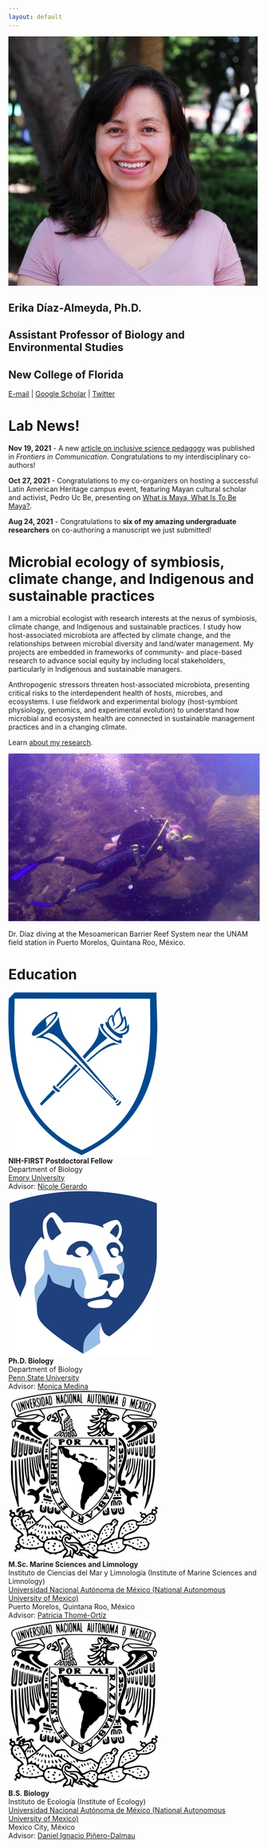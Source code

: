 ```yaml
---
layout: default
---
```


<div class="my-hero-align my-pad-top">
  <div class="my-flex my-col-center">
    <div class="my-col-40 my-hero-profile">
      <img src="/assets/img/profile.jpg">
    </div>
    <div class="my-col-60 my-hero-text">
      <h2>Erika Díaz-Almeyda, Ph.D.</h2>
      <div class="my-header-thin">
        <h2>Assistant Professor of Biology and Environmental Studies</h2>
        <h2>New College of Florida</h2>
      </div>
      <p><a href="mailto:ediazalmeyda@ncf.edu">E-mail</a> | <a href="https://scholar.google.com/citations?user=wlIHaV8AAAAJ" target="_blank">Google Scholar</a> | <a href="https://twitter.com/erikadiazal" target="_blank">Twitter</a></p>
    </div>
  </div>
</div>

# Lab News!

**Nov 19, 2021** - A new <a href="https://doi.org/10.3389/fcomm.2021.731839" target="_blank">article on inclusive science pedagogy</a> was published in *Frontiers in Communication*. Congratulations to my interdisciplinary co-authors!

**Oct 27, 2021** - Congratulations to my co-organizers on hosting a successful Latin American Heritage campus event, featuring Mayan cultural scholar and activist, Pedro Uc Be, presenting on <a href="https://awasqa.org/en/2021/10/06/what-is-maya-what-is-to-be-maya/" target="_blank">What is Maya, What Is To Be Maya?</a>.

**Aug 24, 2021** - Congratulations to **six of my amazing undergraduate researchers** on co-authoring a manuscript we just submitted!

# Microbial ecology of symbiosis, climate change, and Indigenous and sustainable practices

I am a microbial ecologist with research interests at the nexus of symbiosis, climate change, and Indigenous and sustainable practices. I study how host-associated microbiota are affected by climate change, and the relationships between microbial diversity and land/water management. My projects are embedded in frameworks of community- and place-based research to advance social equity by including local stakeholders, particularly in Indigenous and sustainable managers.

Anthropogenic stressors threaten host-associated microbiota, presenting critical risks to the interdependent health of hosts, microbes, and ecosystems. I use fieldwork and experimental biology (host-symbiont physiology, genomics, and experimental evolution) to understand how microbial and ecosystem health are connected in sustainable management practices and in a changing climate.

Learn [about my research](/research/).

<p><img src="/assets/img/diving.jpg"></p>
<p class="my-img-cap">Dr. Díaz diving at the Mesoamerican Barrier Reef System near the UNAM field station in Puerto Morelos, Quintana Roo, México.</p>

# Education

<div class="my-flex-edu">
  <div class="my-edu-logo"><img src="/assets/img/emory.jpg"></div>
  <div>
    <b>NIH-FIRST Postdoctoral Fellow</b><br>
    Department of Biology<br>
    <a href="https://www.emory.edu" target="_blank">Emory University</a><br>
    Advisor: <a href="https://scholarblogs.emory.edu/gerardolab/" target="_blank">Nicole Gerardo</a>
  </div>
</div>

<div class="my-flex-edu">
  <div class="my-edu-logo"><img src="/assets/img/psu.jpg"></div>
  <div>
    <b>Ph.D. Biology</b><br>
    Department of Biology<br>
    <a href="https://www.psu.edu" target="_blank">Penn State University</a><br>
    Advisor: <a href="https://www.huck.psu.edu/people/monica-medina" target="_blank">Monica Medina</a>
  </div>
</div>

<div class="my-flex-edu">
  <div class="my-edu-logo"><img src="/assets/img/unam.jpg"></div>
  <div>
    <b>M.Sc. Marine Sciences and Limnology</b><br>
    Instituto de Ciencias del Mar y Limnología (Institute of Marine Sciences and Limnology)<br>
    <a href="https://www.unam.mx" target="_blank">Universidad Nacional Autónoma de México (National Autonomous University of Mexico)</a><br>
    Puerto Morelos, Quintana Roo, México<br>
    Advisor: <a href="https://www.icmyl.unam.mx/puerto_morelos/mazatlan/en/node/26" target="_blank">Patricia Thomé-Ortíz</a>
  </div>
</div>

<div class="my-flex-edu">
  <div class="my-edu-logo"><img src="/assets/img/unam.jpg"></div>
  <div>
    <b>B.S. Biology</b><br>
    Instituto de Ecología (Institute of Ecology)<br>
    <a href="https://www.unam.mx" target="_blank">Universidad Nacional Autónoma de México (National Autonomous University of Mexico)</a><br>
    Mexico City, México<br>
    Advisor: <a href="http://web2.ecologia.unam.mx/perfiles/perfil.php?ID=1237853475640" target="_blank">Daniel Ignacio Piñero-Dalmau</a>
  </div>
</div>
